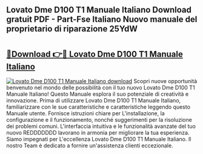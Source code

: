 ## Lovato Dme D100 T1 Manuale Italiano Download gratuit PDF - Part-Fse Italiano Nuovo manuale del proprietario di riparazione 25YdW

# <h2><a href="http://dfgyxl.blite.top/?on=Lovato+Dme+D100+T1+Manuale+Italiano">🔗Download 👉🔴 Lovato Dme D100 T1 Manuale Italiano</a></h2>

[![Lovato Dme D100 T1 Manuale Italiano download](https://i.imgur.com/lujVjoI.png)](http://dfgyxl.blite.top/?on=Lovato+Dme+D100+T1+Manuale+Italiano)
Scopri nuove opportunità benvenuto nel mondo delle possibilità con il tuo nuovo Lovato Dme D100 T1 Manuale Italiano! Questo Manuale esplora il suo potenziale di creatività e innovazione. Prima di utilizzare Lovato Dme D100 T1 Manuale Italiano, familiarizzare con le sue caratteristiche e caratteristiche leggendo questo Manuale utente. Fornisce istruzioni chiare per L'installazione, la configurazione e il funzionamento, nonché suggerimenti per la risoluzione dei problemi comuni. L'interfaccia intuitiva e le funzionalità avanzate del tuo nuovo REDDDDDDD lavorano in armonia per migliorare la tua esperienza. Siamo impegnati per L'eccellenza Lovato Dme D100 T1 Manuale Italiano. Il nostro Team è dedicato a fornire un'assistenza clienti eccezionale.
